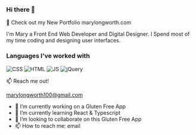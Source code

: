 ### Hi there 👋

🚀 Check out my New Portfolio marylongworth.com

I'm Mary a Front End Web Developer and Digital Designer. I Spend most of my time coding and designing user interfaces.


<h3 align="left">Languages I've worked with</h3>
<p align="left">
  <img src="https://img.shields.io/badge/CSS-239120?&style=for-the-badge&logo=css3&logoColor=white" alt="CSS">
  <img src="https://img.shields.io/badge/HTML5-E34F26?style=for-the-badge&logo=html5&logoColor=white" alt="HTML">
  <img src="https://img.shields.io/badge/JavaScript-323330?style=for-the-badge&logo=javascript&logoColor=F7DF1E" alt="JS">
  <img src="https://img.shields.io/badge/jQuery-0769AD?style=for-the-badge&logo=jquery&logoColor=white" alt="jQuery">
</p>

📫 Reach me out!

marylongworth100@gmail.com

- 🔭 I’m currently working on a Gluten Free App
- 🌱 I’m currently learning React & Typescript
- 👯 I’m looking to collaborate on this Gluten Free App
- 📫 How to reach me: email




